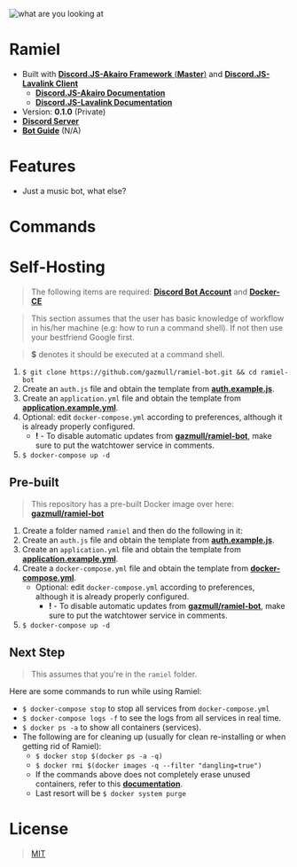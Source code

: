 ![what are you looking at](https://github.com/gazmull/ramiel-bot/blob/master/ramieru.png?raw=true)
# Ramiel
- Built with [**Discord.JS-Akairo Framework** (**Master**)](https://github.com/1computer1/discord-akairo) and [**Discord.JS-Lavalink Client**](https://github.com/MrJacz/discord.js-lavalink)
    - [**Discord.JS-Akairo Documentation**](https://1computer1.github.io/discord-akairo/master)
    - [**Discord.JS-Lavalink Documentation**](https://mrjacz.github.io/discord.js-lavalink)
- Version: **0.1.0** (Private)
- [**Discord Server**](http://erosdev.thegzm.space)
- [**Bot Guide**](https://docs.thegzm.space/ramiel-bot) (N/A)

# Features
- Just a music bot, what else?

# Commands

# Self-Hosting
> The following items are required: [**Discord Bot Account**](https://github.com/reactiflux/discord-irc/wiki/Creating-a-discord-bot-&-getting-a-token) and [**Docker-CE**](https://hub.docker.com/search/?type=edition&offering=community)

> This section assumes that the user has basic knowledge of workflow in his/her machine (e.g: how to run a command shell). If not then use your bestfriend Google first.

> **$** denotes it should be executed at a command shell.

1. `$ git clone https://github.com/gazmull/ramiel-bot.git && cd ramiel-bot`
2. Create an `auth.js` file and obtain the template from [**auth.example.js**](https://github.com/gazmull/ramiel-bot/blob/master/auth.example.js).
3. Create an `application.yml` file and obtain the template from [**application.example.yml**](https://github.com/gazmull/ramiel-bot/blob/master/application.example.yml).
4. Optional: edit `docker-compose.yml` according to preferences, although it is already properly configured.
   - **!** - To disable automatic updates from [**gazmull/ramiel-bot**](http://dockerhub.com/r/gazmull/ramiel-bot), make sure to put the watchtower service in comments.
6. `$ docker-compose up -d`

## Pre-built
> This repository has a pre-built Docker image over here: [**gazmull/ramiel-bot**](http://dockerhub.com/r/gazmull/ramiel-bot)

1. Create a folder named `ramiel` and then do the following in it:
2. Create an `auth.js` file and obtain the template from [**auth.example.js**](https://github.com/gazmull/ramiel-bot/blob/master/auth.example.js).
3. Create an `application.yml` file and obtain the template from [**application.example.yml**](https://github.com/gazmull/ramiel-bot/blob/master/application.example.yml).
4. Create a `docker-compose.yml` file and obtain the template from [**docker-compose.yml**](https://github.com/gazmull/ramiel-bot/blob/master/docker-compose.yml).
   - Optional: edit `docker-compose.yml` according to preferences, although it is already properly configured.
     - **!** - To disable automatic updates from [**gazmull/ramiel-bot**](http://dockerhub.com/r/gazmull/ramiel-bot), make sure to put the watchtower service in comments.
6. `$ docker-compose up -d`

## Next Step
> This assumes that you're in the `ramiel` folder.

Here are some commands to run while using Ramiel:

- `$ docker-compose stop` to stop all services from `docker-compose.yml`
- `$ docker-compose logs -f` to see the logs from all services in real time.
- `$ docker ps -a` to show all containers (services).
- The following are for cleaning up (usually for clean re-installing or when getting rid of Ramiel):
    - `$ docker stop $(docker ps -a -q)`
    - `$ docker rmi $(docker images -q --filter "dangling=true")`
    - If the commands above does not completely erase unused containers, refer to this [**documentation**](https://www.digitalocean.com/community/tutorials/how-to-remove-docker-images-containers-and-volumes).
    - Last resort will be `$ docker system purge`

# License
> [MIT](https://github.com/gazmull/ramiel-bot/blob/master/LICENSE)
